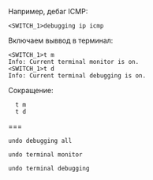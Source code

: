 Например, дебаг ICMP:
```
<SWITCH_1>debugging ip icmp 
```

Включаем выввод в терминал:

```
<SWITCH_1>t m
Info: Current terminal monitor is on.
<SWITCH_1>t d
Info: Current terminal debugging is on.
```
  
  
  
Сокращение:
```
  t m
  t d
```


===
```
undo debugging all

undo terminal monitor

undo terminal debugging
```
